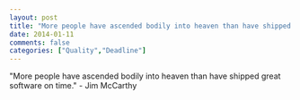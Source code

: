 ```yaml
---
layout: post
title: "More people have ascended bodily into heaven than have shipped great software on time."
date: 2014-01-11
comments: false
categories: ["Quality","Deadline"]
---
```


<span class='quote'>"More people have ascended bodily into heaven than have shipped great software on time."</span>
<span class='by'>- Jim McCarthy</span>
